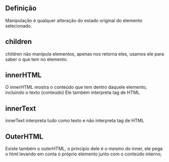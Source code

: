 ## Definição

Manipulação é qualquer alteração do estado original do elemento selecionado.

## children

children não manipula elementos, apenas nos retorna eles, usamos ele para saber o que tem no elemento.

## innerHTML

O innerHTML mostra o conteúdo que tem dentro daquele elemento, incluindo o texto (conteúdo)
Ele também interpreta tag de HTML

## innerText

innerText interpreta tudo como texto e não interpreta tag de HTML

## OuterHTML

Existe também o outerHTML, o princípio dele é o mesmo do inner, ele pega o html levando em conta o próprio elemento junto com o conteúdo interno;

